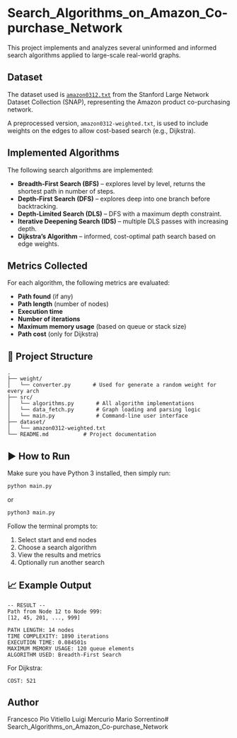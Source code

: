 # Search_Algorithms_on_Amazon_Co-purchase_Network

This project implements and analyzes several uninformed and informed search algorithms applied to large-scale real-world graphs.

## Dataset

The dataset used is [`amazon0312.txt`](https://snap.stanford.edu/data/amazon0312.html) from the Stanford Large Network Dataset Collection (SNAP), representing the Amazon product co-purchasing network.

A preprocessed version, `amazon0312-weighted.txt`, is used to include weights on the edges to allow cost-based search (e.g., Dijkstra).

## Implemented Algorithms

The following search algorithms are implemented:

- **Breadth-First Search (BFS)** – explores level by level, returns the shortest path in number of steps.
- **Depth-First Search (DFS)** – explores deep into one branch before backtracking.
- **Depth-Limited Search (DLS)** – DFS with a maximum depth constraint.
- **Iterative Deepening Search (IDS)** – multiple DLS passes with increasing depth.
- **Dijkstra’s Algorithm** – informed, cost-optimal path search based on edge weights.

## Metrics Collected

For each algorithm, the following metrics are evaluated:

- **Path found** (if any)
- **Path length** (number of nodes)
- **Execution time**
- **Number of iterations**
- **Maximum memory usage** (based on queue or stack size)
- **Path cost** (only for Dijkstra)

## 📂 Project Structure

```
.
├── weight/
│   └── converter.py       # Used for generate a random weight for every arch
├── src/
│   └── algorithms.py       # All algorithm implementations
│   └── data_fetch.py       # Graph loading and parsing logic
│   └── main.py             # Command-line user interface
├── dataset/
│   └── amazon0312-weighted.txt
└── README.md           # Project documentation
```

## ▶️ How to Run

Make sure you have Python 3 installed, then simply run:

```bash
python main.py
```
or
```bash
python3 main.py
```

Follow the terminal prompts to:
1. Select start and end nodes
2. Choose a search algorithm
3. View the results and metrics
4. Optionally run another search

## 📈 Example Output

```
-- RESULT --
Path from Node 12 to Node 999:
[12, 45, 201, ..., 999]

PATH LENGTH: 14 nodes
TIME COMPLEXITY: 1890 iterations
EXECUTION TIME: 0.084501s
MAXIMUM MEMORY USAGE: 120 queue elements
ALGORITHM USED: Breadth-First Search
```

For Dijkstra:

```
COST: 521
```

## Author

Francesco Pio Vitiello
Luigi Mercurio
Mario Sorrentino# Search_Algorithms_on_Amazon_Co-purchase_Network
